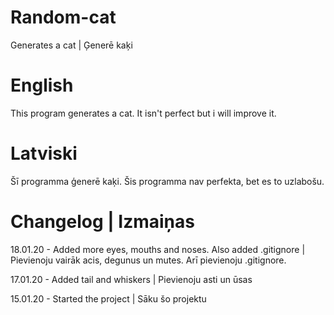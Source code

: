 # Random-cat
Generates a cat   \|    Ģenerē kaķi  

# English

  This program generates a cat.
  It isn't perfect but i will improve it.


# Latviski

  Šī programma ģenerē kaķi.
  Šis programma nav perfekta, bet es to uzlabošu.


# Changelog \| Izmaiņas

  18.01.20 - Added more eyes, mouths and noses. Also added .gitignore \| Pievienoju vairāk acis, degunus un mutes. Arī pievienoju .gitignore.

  17.01.20 - Added tail and whiskers \| Pievienoju asti un ūsas

  15.01.20 - Started the project  \|  Sāku šo projektu
